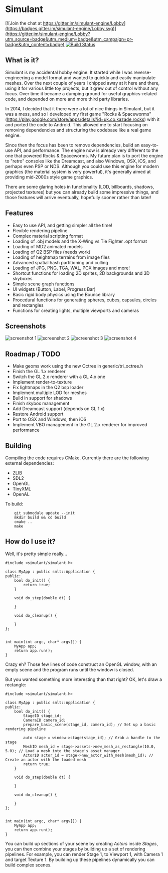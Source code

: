 # Simulant

[![Join the chat at https://gitter.im/simulant-engine/Lobby](https://badges.gitter.im/simulant-engine/Lobby.svg)](https://gitter.im/simulant-engine/Lobby?utm_source=badge&utm_medium=badge&utm_campaign=pr-badge&utm_content=badge)
[![Build Status](https://travis-ci.org/Kazade/simulant-engine.svg?branch=master)](https://travis-ci.org/Kazade/simulant-engine)

## What is it?

Simulant is my accidental hobby engine. It started while I was reverse-engineering a model format and wanted to quickly and easily manipulate meshes. Over the next couple of years I chipped away at it here and there, using it for various little toy projects, but it grew out of control without any focus. Over time it became a dumping ground for useful graphics-related code, and depended on more and more third party libraries. 

In 2014, I decided that it there were a lot of nice things in Simulant, but it was a mess, and so I developed my first game "Rocks & Spaceworms" (https://play.google.com/store/apps/details?id=uk.co.kazade.rocks) with it and ported the code to Android. This allowed me to start focusing on removing dependencies and structuring the codebase like a real game engine. 

Since then the focus has been to remove dependencies, build an easy-to-use API, and performance. The engine now is already very different to the one that powered Rocks & Spaceworms. My future plan is to port the engine to "retro" consoles like the Dreamcast, and also Windows, OSX, iOS, and perhaps even PSP or NDS. Although you could use this engine for modern graphics (the material system is very powerful), it's generally aimed at providing mid-2000s style game graphics. 

There are some glaring holes in functionality (LOD, billboards, shadows, projected textures) but you can already build some impressive things, and those features will arrive eventually, hopefully sooner rather than later!

## Features

 * Easy to use API, and getting simpler all the time!
 * Flexible rendering pipeline
 * Complex material scripting format
 * Loading of .obj models and the X-Wing vs Tie Fighter .opt format
 * Loading of MD2 animated models
 * Loading of Q2 BSP files (needs work)
 * Loading of heightmap terrains from image files
 * Advanced spatial hash partitioning and culling
 * Loading of JPG, PNG, TGA, WAL, PCX images and more!
 * Shortcut functions for loading 2D sprites, 2D backgrounds and 3D skyboxes
 * Simple scene graph functions
 * UI widgets (Button, Label, Progress Bar)
 * Basic rigid body physics using the Bounce library
 * Procedural functions for generating spheres, cubes, capsules, circles and rectangles
 * Functions for creating lights, multiple viewports and cameras

## Screenshots

![screenshot 1](/screenshots/screenshot1.png?raw=true)
![screenshot 2](/screenshots/screenshot2.png?raw=true)
![screenshot 3](/screenshots/screenshot3.png?raw=true)
![screenshot 4](/screenshots/screenshot4.png?raw=true)

## Roadmap / TODO

 * Make geoms work using the new Octree in generic/tri_octree.h
 * Finish the GL 1.x renderer
 * Switch the GL 2.x renderer with a GL 4.x one
 * Implement render-to-texture
 * Fix lightmaps in the Q2 bsp loader
 * Implement multiple LOD for meshes
 * Build in support for shadows
 * Finish skybox management
 * Add Dreamcast support (depends on GL 1.x)
 * Restore Android support
 * Port to OSX and Windows, then iOS
 * Implement VBO management in the GL 2.x renderer for improved performance 

## Building

Compiling the code requires CMake. Currently there are the following external dependencies:

 - ZLIB
 - SDL2
 - OpenGL
 - TinyXML
 - OpenAL

To build:

```
    git submodule update --init 
    mkdir build && cd build
    cmake ..
    make
```

## How do I use it?

Well, it's pretty simple really...

```
#include <simulant/simulant.h>

class MyApp : public smlt::Application {
public:
    bool do_init() {
        return true;
    }

    void do_step(double dt) {

    }

    void do_cleanup() {

    }
};


int main(int argc, char* argv[]) {
    MyApp app;
    return app.run();
}
```

Crazy eh? Those few lines of code construct an OpenGL window, with an empty
scene and the program runs until the window is closed.

But you wanted something more interesting than that right? OK, let's draw a
rectangle:

```
#include <simulant/simulant.h>

class MyApp : public smlt::Application {
public:
    bool do_init() {
        StageID stage_id;
        CameraID camera_id;
        prepare_basic_scene(stage_id, camera_id); // Set up a basic rendering pipeline

        auto stage = window->stage(stage_id); // Grab a handle to the stage
        MeshID mesh_id = stage->assets->new_mesh_as_rectangle(10.0, 5.0); // Load a mesh into the stage's asset manager
        ActorID actor_id = stage->new_actor_with_mesh(mesh_id); // Create an actor with the loaded mesh
        return true;
    }

    void do_step(double dt) {

    }

    void do_cleanup() {

    }
};


int main(int argc, char* argv[]) {
    MyApp app;
    return app.run();
}

```

You can build up sections of your scene by creating _Actors_ inside _Stages_, you can then combine your stages by building up a set of rendering
pipelines. For example, you can render Stage 1, to Viewport 1, with Camera 1 and target Texture 1. By building up these pipelines dynamically you
can build complex scenes.


